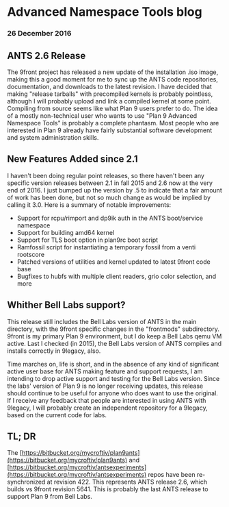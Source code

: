 # Advanced Namespace Tools blog
### 26 December 2016

## ANTS 2.6 Release

The 9front project has released a new update of the installation .iso image, making this a good moment for me to sync up the ANTS code repositories, documentation, and downloads to the latest revision. I have decided that making "release tarballs" with precompiled kernels is probably pointless, although I will probably upload and link a compiled kernel at some point. Compiling from source seems like what Plan 9 users prefer to do. The idea of a mostly non-technical user who wants to use "Plan 9 Advanced Namespace Tools" is probably a complete phantasm. Most people who are interested in Plan 9 already have fairly substantial software development and system administration skills.

## New Features Added since 2.1

I haven't been doing regular point releases, so there haven't been any specific version releases between 2.1 in fall 2015 and 2.6 now at the very end of 2016. I just bumped up the version by .5 to indicate that a fair amount of work has been done, but not so much change as would be implied by calling it 3.0. Here is a summary of notable improvements:

* Support for rcpu/rimport and dp9ik auth in the ANTS boot/service namespace
* Support for building amd64 kernel
* Support for TLS boot option in plan9rc boot script
* Ramfossil script for instantiating a temporary fossil from a venti rootscore
* Patched versions of utilities and kernel updated to latest 9front code base
* Bugfixes to hubfs with multiple client readers, grio color selection, and more

## Whither Bell Labs support?

This release still includes the Bell Labs version of ANTS in the main directory, with the 9front specific changes in the "frontmods" subdirectory. 9front is my primary Plan 9 environment, but I do keep a Bell Labs qemu VM active. Last I checked (in 2015), the Bell Labs version of ANTS compiles and installs correctly in 9legacy, also.

Time marches on, life is short, and in the absence of any kind of significant active user base for ANTS making feature and support requests, I am intending to drop active support and testing for the Bell Labs version. Since the labs' version of Plan 9 is no longer receiving updates, this release should continue to be useful for anyone who does want to use the original. If I receive any feedback that people are interested in using ANTS with 9legacy, I will probably create an independent repository for a 9legacy, based on the current code for labs.

## TL; DR

The [https://bitbucket.org/mycroftiv/plan9ants](https://bitbucket.org/mycroftiv/plan9ants) and [https://bitbucket.org/mycroftiv/antsexperiments](https://bitbucket.org/mycroftiv/antsexperiments) repos have been re-synchronized at revision 422. This represents ANTS release 2.6, which builds vs 9front revision 5641. This is probably the last ANTS release to support Plan 9 from Bell Labs.
